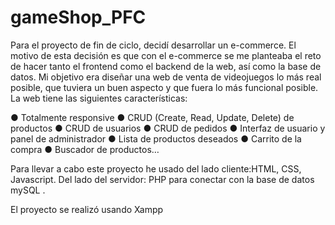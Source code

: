 ﻿# gameShop_PFC
 
Para el proyecto de fin de ciclo, decidí desarrollar un e-commerce. El motivo de esta
decisión es que con el e-commerce se me planteaba el reto de hacer tanto el frontend
como el backend de la web, así como la base de datos.
Mi objetivo era diseñar una web de venta de videojuegos lo más real posible, que tuviera
un buen aspecto y que fuera lo más funcional posible.
La web tiene las siguientes características:

  ● Totalmente responsive
  ● CRUD (Create, Read, Update, Delete) de productos
  ● CRUD de usuarios
  ● CRUD de pedidos
  ● Interfaz de usuario y panel de administrador
  ● Lista de productos deseados
  ● Carrito de la compra
  ● Buscador de productos…
  
  Para llevar a cabo este proyecto he usado del lado cliente:HTML, CSS, Javascript.
  Del lado del servidor: PHP para conectar con la base de datos mySQL .
  
  El proyecto se realizó usando Xampp

